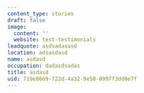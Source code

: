 ```yaml
---
content_type: stories
draft: false
image:
  content: ''
  website: test-testimonials
leadquote: asdsadasasd
location: adsasdasd
name: asdasd
occupation: dadasdsadas
title: asdasd
uid: 719e8669-722d-4a32-9e50-0997f3dd0e7f
---
```

